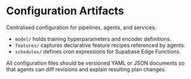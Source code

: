 # Configuration Artifacts

Centralised configuration for pipelines, agents, and services.

- `model/` holds training hyperparameters and encoder definitions.
- `features/` captures declarative feature recipes referenced by agents.
- `schedules/` defines cron expressions for Supabase Edge Functions.

All configuration files should be versioned YAML or JSON documents so that
agents can diff revisions and explain resulting plan changes.
